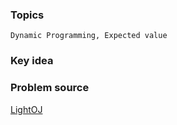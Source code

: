 ### Topics

    Dynamic Programming, Expected value

### Key idea



### Problem source

[LightOJ](http://lightoj.com/volume_showproblem.php?problem=1274)
